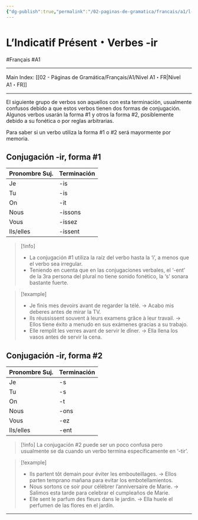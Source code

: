 ```yaml
---
{"dg-publish":true,"permalink":"/02-paginas-de-gramatica/francais/a1/l-indicatif-present-verbes-ir/"}
---
```


# L’Indicatif Présent・Verbes -ir
#Français #A1
___
Main Index: [[02 - Páginas de Gramática/Français/A1/Nivel A1・FR\|Nivel A1・FR]]
___
El siguiente grupo de verbos son aquellos con esta terminación, usualmente confusos debido a que estos verbos tienen dos formas de conjugación. Algunos verbos usarán la forma #1 y otros la forma #2, posiblemente debido a su fonética o por reglas arbitrarias.

Para saber si un verbo utiliza la forma #1 o #2 será mayormente por memoria.
## Conjugación -ir, forma #1

| Pronombre Suj. | Terminación |
| -------------- | ----------- |
| Je             | -is         |
| Tu             | -is         |
| On             | -it         |
| Nous           | -issons     |
| Vous           | -issez      |
| Ils/elles      | -issent     |

> [!info] 
> - La conjugación #1 utiliza la raíz del verbo hasta la ‘i’, a menos que el verbo sea irregular.
> - Teniendo en cuenta que en las conjugaciones verbales, el ‘-ent’ de la 3ra persona del plural no tiene sonido fonético, la ‘s’ sonara bastante fuerte.

> [!example] 
> - Je finis mes devoirs avant de regarder la télé. → Acabo mis deberes antes de mirar la TV.
> - Ils réussissent souvent à leurs examens grâce à leur travail. → Ellos tiene éxito a menudo en sus exámenes gracias a su trabajo.
> - Elle remplit les verres avant de servir le dîner. → Ella llena los vasos antes de servir la cena.

## Conjugación -ir, forma #2

| Pronombre Suj. | Terminación |
| -------------- | ----------- |
| Je             | -s          |
| Tu             | -s          |
| On             | -t          |
| Nous           | -ons        |
| Vous           | -ez         |
| Ils/elles      | -ent        |

> [!info] 
> La conjugación #2 puede ser un poco confusa pero usualmente se da cuando un verbo termina específicamente en ‘-tir’.

> [!example] 
> - Ils partent tôt demain pour éviter les embouteillages. → Ellos parten temprano mañana para evitar los embotellamientos.
> - Nous sortons ce soir pour célébrer l’anniversaire de Marie. → Salimos esta tarde para celebrar el cumpleaños de Marie.
> - Elle sent le parfum des fleurs dans le jardin. → Ella huele el perfumen de las flores en el jardín.

___
